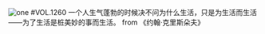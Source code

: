 ![one](http://image.wufazhuce.com/FhyRnlLER0KbTU6A_TzLx4aNfBYZ)
#VOL.1260
一个人生气蓬勃的时候决不问为什么生活，只是为生活而生活——为了生活是桩美妙的事而生活。 from 《约翰·克里斯朵夫》